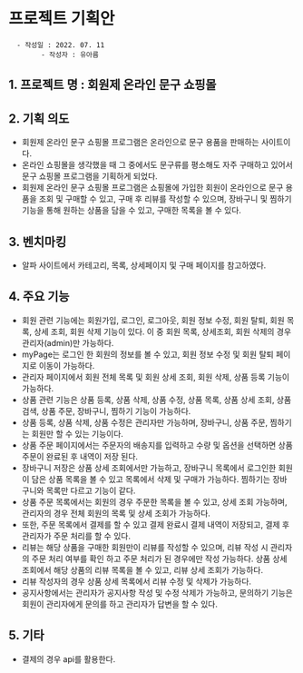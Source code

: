 # 프로젝트 기획안
      - 작성일 : 2022. 07. 11
            - 작성자 : 유아름
## 1. 프로젝트 명 : 회원제 온라인 문구 쇼핑몰

## 2. 기획 의도 
- 회원제 온라인 문구 쇼핑몰 프로그램은 온라인으로 문구 용품을 판매하는 사이트이다.
- 온라인 쇼핑몰을 생각했을 때 그 중에서도 문구류를 평소해도 자주 구매하고 있어서 문구 쇼핑몰 프로그램을 기획하게 되었다.
- 회원제 온라인 문구 쇼핑몰 프로그램은 쇼핑몰에 가입한 회원이 온라인으로 문구 용품을 조회 및 구매할 수 있고, 구매 후 리뷰를 작성할 수 있으며, 장바구니 및 찜하기 기능을 통해 원하는 상품을 담을 수 있고, 구매한 목록을 볼 수 있다.

## 3. 벤치마킹 
 - 알파 사이트에서 카테고리, 목록, 상세페이지 및 구매 페이지를 참고하였다.
 
## 4. 주요 기능
- 회원 관련 기능에는 회원가입, 로그인, 로그아웃, 회원 정보 수정, 회원 탈퇴, 회원 목록, 상세 조회, 회원 삭제 기능이 있다. 이 중 회원 목록, 상세조회, 회원 삭제의 경우 관리자(admin)만 가능하다.
- myPage는 로그인 한 회원의 정보를 볼 수 있고, 회원 정보 수정 및 회원 탈퇴 페이지로 이동이 가능하다.
- 관리자 페이지에서 회원 전체 목록 및 회원 상세 조회, 회원 삭제, 상품 등록 기능이 가능하다.
- 상품 관련 기능은 상품 등록, 상품 삭제, 상품 수정, 상품 목록, 상품 상세 조회, 상품 검색, 상품 주문, 장바구니, 찜하기 기능이 가능하다.
- 상품 등록, 상품 삭제, 상품 수정은 관리자만 가능하며, 장바구니, 상품 주문, 찜하기는 회원만 할 수 있는 기능이다.
- 상품 주문 페이지에서는 주문자의 배송지를 입력하고 수량 및 옵션을 선택하면 상품 주문이 완료된 후 내역이 저장 된다.
- 장바구니 저장은 상품 상세 조회에서만 가능하고, 장바구니 목록에서 로그인한 회원이 담은 상품 목록을 볼 수 있고 목록에서 삭제 및 구매가 가능하다. 찜하기는 장바구니와 목록만 다르고 기능이 같다.
- 상품 주문 목록에서는 회원의 경우 주문한 목록을 볼 수 있고, 상세 조회 가능하며, 관리자의 경우 전체 회원의 목록 및 상세 조회가 가능하다.
- 또한, 주문 목록에서 결제를 할 수 있고 결제 완료시 결제 내역이 저장되고, 결제 후 관리자가 주문 처리를 할 수 있다.
- 리뷰는 해당 상품을 구매한 회원만이 리뷰를 작성할 수 있으며, 리뷰 작성 시 관리자의 주문 처리 여부를 확인 하고 주문 처리가 된 경우에만 작성 가능하다. 상품 상세 조회에서 해당 상품의 리뷰 목록을 볼 수 있고, 리뷰 상세 조회가 가능하다.
- 리뷰 작성자의 경우 상품 상세 목록에서 리뷰 수정 및 삭제가 가능하다.
- 공지사항에서는 관리자가 공지사항 작성 및 수정 삭제가 가능하고, 문의하기 기능은 회원이 관리자에게 문의를 하고 관리자가 답변을 할 수 있다.
## 5. 기타 
- 결제의 경우 api를 활용한다.
